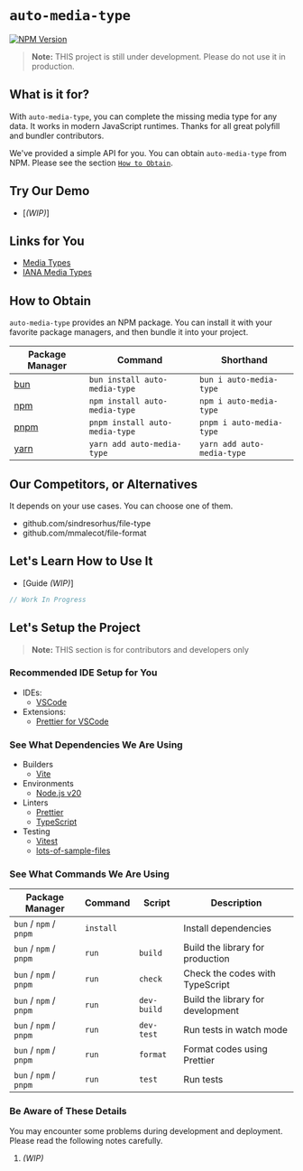 # `auto-media-type`

[![NPM Version](https://img.shields.io/npm/v/auto-media-type?style=for-the-badge&logo=npm&logoColor=white)](https://www.npmjs.com/package/auto-media-type)

> **Note:** THIS project is still under development. Please do not use it in production.

## What is it for?

With `auto-media-type`, you can complete the missing media type for any data. It works in modern JavaScript runtimes. Thanks for all great polyfill and bundler contributors.

We've provided a simple API for you. You can obtain `auto-media-type` from NPM. Please see the section [`How to Obtain`](#how-to-obtain).

## Try Our Demo

- [_(WIP)_]

## Links for You

- [Media Types](./docs/media-types/README.md)
- [IANA Media Types](https://www.iana.org/assignments/media-types/media-types.xhtml)

## How to Obtain

`auto-media-type` provides an NPM package. You can install it with your favorite package managers, and then bundle it into your project.

| Package Manager               | Command                        | Shorthand                  |
| ----------------------------- | ------------------------------ | -------------------------- |
| [bun](https://bun.sh/)        | `bun install auto-media-type`  | `bun i auto-media-type`    |
| [npm](https://www.npmjs.com/) | `npm install auto-media-type`  | `npm i auto-media-type`    |
| [pnpm](https://pnpm.io/)      | `pnpm install auto-media-type` | `pnpm i auto-media-type`   |
| [yarn](https://yarnpkg.com/)  | `yarn add auto-media-type`     | `yarn add auto-media-type` |

## Our Competitors, or Alternatives

It depends on your use cases. You can choose one of them.

- github.com/sindresorhus/file-type
- github.com/mmalecot/file-format

## Let's Learn How to Use It

- [Guide _*(WIP)*_]

```javascript
// Work In Progress
```

## Let's Setup the Project

> **Note:** THIS section is for contributors and developers only

### Recommended IDE Setup for You

- IDEs:
  - [VSCode](https://code.visualstudio.com/)
- Extensions:
  - [Prettier for VSCode](https://marketplace.visualstudio.com/items?itemName=esbenp.prettier-vscode)

### See What Dependencies We Are Using

- Builders
  - [Vite](https://vitejs.dev/)
- Environments
  - [Node.js v20](https://nodejs.org/)
- Linters
  - [Prettier](https://prettier.io/)
  - [TypeScript](https://www.typescriptlang.org/)
- Testing
  - [Vitest](https://vitest.dev/)
  - [lots-of-sample-files](https://asherjingkongchen.github.io/lots-of-sample-files/)

### See What Commands We Are Using

| Package Manager        | Command   | Script      | Description                       |
| ---------------------- | --------- | ----------- | --------------------------------- |
| `bun` / `npm` / `pnpm` | `install` |             | Install dependencies              |
| `bun` / `npm` / `pnpm` | `run`     | `build`     | Build the library for production  |
| `bun` / `npm` / `pnpm` | `run`     | `check`     | Check the codes with TypeScript   |
| `bun` / `npm` / `pnpm` | `run`     | `dev-build` | Build the library for development |
| `bun` / `npm` / `pnpm` | `run`     | `dev-test`  | Run tests in watch mode           |
| `bun` / `npm` / `pnpm` | `run`     | `format`    | Format codes using Prettier       |
| `bun` / `npm` / `pnpm` | `run`     | `test`      | Run tests                         |

### Be Aware of These Details

You may encounter some problems during development and deployment.
Please read the following notes carefully.

1. _(WIP)_
